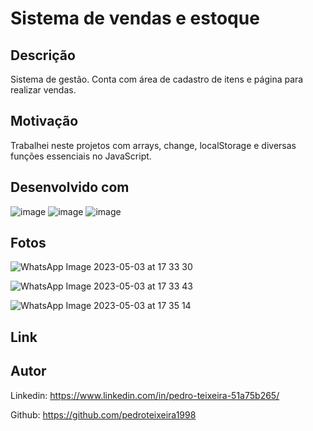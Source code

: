# Sistema de vendas e estoque

## Descrição

Sistema de gestão. Conta com área de cadastro de itens e página para realizar vendas.

## Motivação

Trabalhei neste projetos com arrays, change, localStorage e diversas funções essenciais no JavaScript.

## Desenvolvido com

![image](https://user-images.githubusercontent.com/124098830/228688209-dddcd457-c70b-4673-9a37-094e14a0b09e.png)
![image](https://user-images.githubusercontent.com/124098830/228688219-325fcbc4-a36f-41e5-a60e-dafe0045e6e4.png)
![image](https://user-images.githubusercontent.com/124098830/228688228-296088c5-7637-4f55-acd4-dfd2606ce9f5.png)


## Fotos

![WhatsApp Image 2023-05-03 at 17 33 30](https://user-images.githubusercontent.com/124098830/236044276-af5db063-5853-47fb-9072-d13fa5f12b11.jpeg)

![WhatsApp Image 2023-05-03 at 17 33 43](https://user-images.githubusercontent.com/124098830/236044283-aec5438e-e998-4307-a085-982adeea0a7a.jpeg)

![WhatsApp Image 2023-05-03 at 17 35 14](https://user-images.githubusercontent.com/124098830/236044294-c0b90277-55ae-42dd-b26d-b970d4bca2dc.jpeg)


## Link

## Autor

Linkedin: https://www.linkedin.com/in/pedro-teixeira-51a75b265/

Github: https://github.com/pedroteixeira1998


